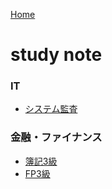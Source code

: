[Home](https://syamoji-ruler.github.io/study-study-study/)
# study note
### IT
- [システム監査](/IT/システム監査.md)

### 金融・ファイナンス
- [簿記3級](/金融・ファイナンス/簿記3級.md)
- [FP3級](/金融・ファイナンス/FP3級.md)
